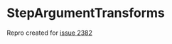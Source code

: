 # StepArgumentTransforms

Repro created for [issue 2382](https://github.com/SpecFlowOSS/SpecFlow/issues/2382)
